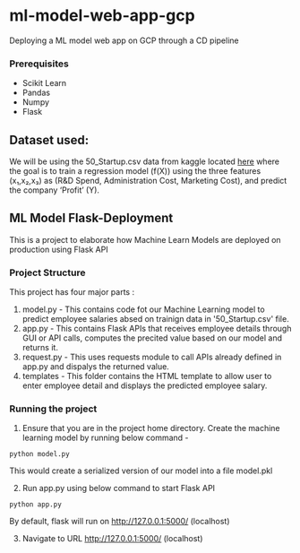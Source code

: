 # ml-model-web-app-gcp

Deploying a ML model web app on GCP through a CD pipeline

### Prerequisites

- Scikit Learn
- Pandas
- Numpy
- Flask

## Dataset used:

We will be using the 50_Startup.csv data from kaggle located [here](https://www.kaggle.com/datasets/karthickveerakumar/startup-logistic-regression) where the goal is to train a regression model (f(X)) using the three features (x₁,x₂,x₃) as (R&D Spend, Administration Cost, Marketing Cost), and predict the company ‘Profit’ (Y).

## ML Model Flask-Deployment

This is
a project to elaborate how Machine Learn Models are deployed on production using Flask API

### Project Structure

This project has four major parts :

1.  model.py - This contains code fot our Machine Learning model to predict employee salaries absed on trainign data in '50_Startup.csv' file.
2.  app.py - This contains Flask APIs that receives employee details through GUI or API calls, computes the precited value based on our model and returns it.
3.  request.py - This uses requests module to call APIs already defined in app.py and dispalys the returned value.
4.  templates - This folder contains the HTML template to allow user to enter employee detail and displays the predicted employee salary.

### Running the project

1.  Ensure that you are in the project home directory. Create the machine learning model by running below command -

```
python model.py
```

This would create a serialized version of our model into a file model.pkl

2.  Run app.py using below command to start Flask API

```
python app.py
```

By default, flask will run on http://127.0.0.1:5000/ (localhost)

3.  Navigate to URL http://127.0.0.1:5000/ (localhost)
